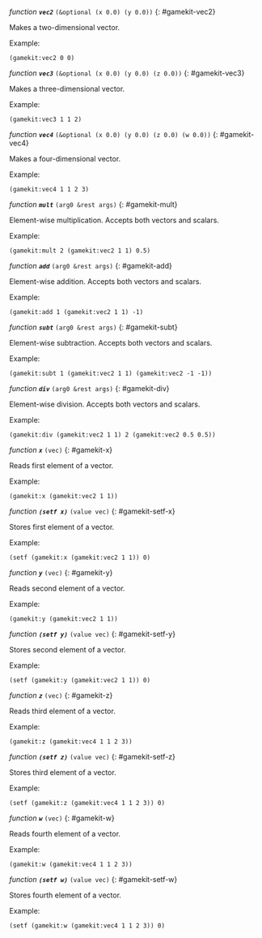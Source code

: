 *function* ***`vec2`*** `(&optional (x 0.0) (y 0.0))`
{: #gamekit-vec2}
<div class="bodge-docstring" markdown="block">
Makes a two-dimensional vector.

Example:
```common-lisp
(gamekit:vec2 0 0)
```
</div>

*function* ***`vec3`*** `(&optional (x 0.0) (y 0.0) (z 0.0))`
{: #gamekit-vec3}
<div class="bodge-docstring" markdown="block">
Makes a three-dimensional vector.

Example:
```common-lisp
(gamekit:vec3 1 1 2)
```
</div>

*function* ***`vec4`*** `(&optional (x 0.0) (y 0.0) (z 0.0) (w 0.0))`
{: #gamekit-vec4}
<div class="bodge-docstring" markdown="block">
Makes a four-dimensional vector.

Example:
```common-lisp
(gamekit:vec4 1 1 2 3)
```
</div>

*function* ***`mult`*** `(arg0 &rest args)`
{: #gamekit-mult}
<div class="bodge-docstring" markdown="block">
Element-wise multiplication. Accepts both vectors and scalars.

Example:
```common-lisp
(gamekit:mult 2 (gamekit:vec2 1 1) 0.5)
```
</div>

*function* ***`add`*** `(arg0 &rest args)`
{: #gamekit-add}
<div class="bodge-docstring" markdown="block">
Element-wise addition. Accepts both vectors and scalars.

Example:
```common-lisp
(gamekit:add 1 (gamekit:vec2 1 1) -1)
```
</div>

*function* ***`subt`*** `(arg0 &rest args)`
{: #gamekit-subt}
<div class="bodge-docstring" markdown="block">
Element-wise subtraction. Accepts both vectors and scalars.

Example:
```common-lisp
(gamekit:subt 1 (gamekit:vec2 1 1) (gamekit:vec2 -1 -1))
```
</div>

*function* ***`div`*** `(arg0 &rest args)`
{: #gamekit-div}
<div class="bodge-docstring" markdown="block">
Element-wise division. Accepts both vectors and scalars.

Example:
```common-lisp
(gamekit:div (gamekit:vec2 1 1) 2 (gamekit:vec2 0.5 0.5))
```
</div>

*function* ***`x`*** `(vec)`
{: #gamekit-x}
<div class="bodge-docstring" markdown="block">
Reads first element of a vector.

Example:
```common-lisp
(gamekit:x (gamekit:vec2 1 1))
```
</div>

*function* ***`(setf x)`*** `(value vec)`
{: #gamekit-setf-x}
<div class="bodge-docstring" markdown="block">
Stores first element of a vector.

Example:
```common-lisp
(setf (gamekit:x (gamekit:vec2 1 1)) 0)
```
</div>

*function* ***`y`*** `(vec)`
{: #gamekit-y}
<div class="bodge-docstring" markdown="block">
Reads second element of a vector.

Example:
```common-lisp
(gamekit:y (gamekit:vec2 1 1))
```
</div>

*function* ***`(setf y)`*** `(value vec)`
{: #gamekit-setf-y}
<div class="bodge-docstring" markdown="block">
Stores second element of a vector.

Example:
```common-lisp
(setf (gamekit:y (gamekit:vec2 1 1)) 0)
```
</div>

*function* ***`z`*** `(vec)`
{: #gamekit-z}
<div class="bodge-docstring" markdown="block">
Reads third element of a vector.

Example:
```common-lisp
(gamekit:z (gamekit:vec4 1 1 2 3))
```
</div>

*function* ***`(setf z)`*** `(value vec)`
{: #gamekit-setf-z}
<div class="bodge-docstring" markdown="block">
Stores third element of a vector.

Example:
```common-lisp
(setf (gamekit:z (gamekit:vec4 1 1 2 3)) 0)
```
</div>

*function* ***`w`*** `(vec)`
{: #gamekit-w}
<div class="bodge-docstring" markdown="block">
Reads fourth element of a vector.

Example:
```common-lisp
(gamekit:w (gamekit:vec4 1 1 2 3))
```
</div>

*function* ***`(setf w)`*** `(value vec)`
{: #gamekit-setf-w}
<div class="bodge-docstring" markdown="block">
Stores fourth element of a vector.

Example:
```common-lisp
(setf (gamekit:w (gamekit:vec4 1 1 2 3)) 0)
```
</div>
